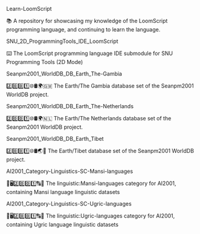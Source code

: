
Learn-LoomScript

📚️ A repository for showcasing my knowledge of the LoomScript programming language, and continuing to learn the language. 

SNU_2D_ProgrammingTools_IDE_LoomScript

⌨️ The LoomScript programming language IDE submodule for SNU Programming Tools (2D Mode)

Seanpm2001_WorldDB_DB_Earth_The-Gambia

2️⃣️0️⃣️0️⃣️1️⃣️🌐️🛢️🌍️🇬🇲️ The Earth/The Gambia database set of the Seanpm2001 WorldDB project.

Seanpm2001_WorldDB_DB_Earth_The-Netherlands

2️⃣️0️⃣️0️⃣️1️⃣️🌐️🛢️🌍️🇳🇱️ The Earth/The Netherlands database set of the Seanpm2001 WorldDB project.

Seanpm2001_WorldDB_DB_Earth_Tibet

2️⃣️0️⃣️0️⃣️1️⃣️🌐️🛢️🌏️🏴󠁣󠁮󠀵󠀴󠁿 The Earth/Tibet database set of the Seanpm2001 WorldDB project.

AI2001_Category-Linguistics-SC-Mansi-languages

🧠️🖥️2️⃣️0️⃣️0️⃣️1️⃣️🔠️🔢️ The linguistic:Mansi-languages category for AI2001, containing Mansi language linguistic datasets

AI2001_Category-Linguistics-SC-Ugric-languages

🧠️🖥️2️⃣️0️⃣️0️⃣️1️⃣️🔠️🔢️ The linguistic:Ugric-languages category for AI2001, containing Ugric language linguistic datasets

